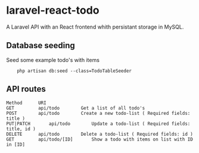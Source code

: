 # laravel-react-todo

A Laravel API with an React frontend whith persistant storage in MySQL.

## Database seeding
Seed some example todo's with items

```
    php artisan db:seed --class=TodoTableSeeder
```

## API routes

```
Method 		URI			
GET 		api/todo 		Get a list of all todo's
POST 		api/todo 		Create a new todo-list ( Required fields: title )
PUT|PATCH 		api/todo 		Update a todo-list ( Required fields: title, id )
DELETE 		api/todo 		Delete a todo-list ( Required fields: id )
GET 		api/todo/[ID] 		Show a todo with items on list with ID in [ID]
```